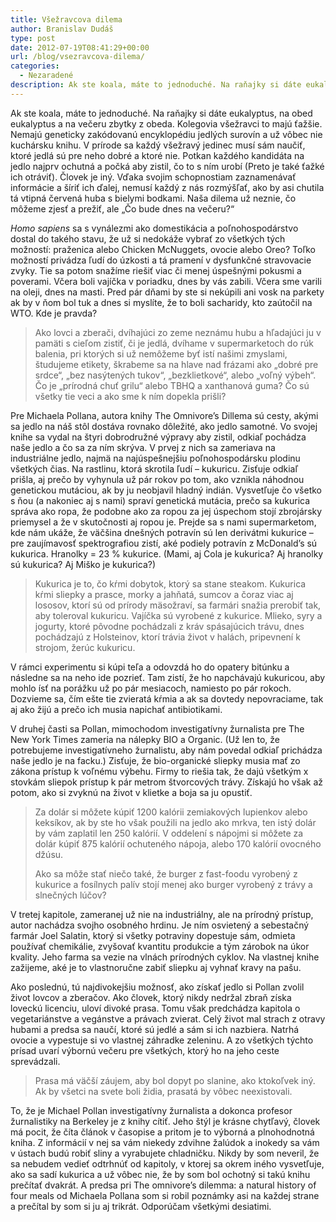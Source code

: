 ```yaml
---
title: Všežravcova dilema
author: Branislav Dudáš
type: post
date: 2012-07-19T08:41:29+00:00
url: /blog/vsezravcova-dilema/
categories:
  - Nezaradené
description: Ak ste koala, máte to jednoduché. Na raňajky si dáte eukalyptus, na obed eukalyptus a na večeru zbytky z obeda. Kolegovia všežravci to majú ťažšie. Nemajú geneticky zakódovanú encyklopédiu jedlých surovín a už vôbec nie kuchársku knihu.
---
```

Ak ste koala, máte to jednoduché. Na raňajky si dáte eukalyptus, na obed eukalyptus a na večeru zbytky z obeda. Kolegovia všežravci to majú ťažšie. Nemajú geneticky zakódovanú encyklopédiu jedlých surovín a už vôbec nie kuchársku knihu. V prírode sa každý všežravý jedinec musí sám naučiť, ktoré jedlá sú pre neho dobré a ktoré nie. Potkan každého kandidáta na jedlo najprv ochutná a počká aby zistil, čo to s ním urobí (Preto je také ťažké ich otráviť). Človek je iný. Vďaka svojim schopnostiam zaznamenávať informácie a šíriť ich ďalej, nemusí každý z nás rozmýšľať, ako by asi chutila tá vtipná červená huba s bielymi bodkami. Naša dilema už neznie, čo môžeme zjesť a prežiť, ale &#8222;Čo bude dnes na večeru?&#8220;

_Homo sapiens_ sa s vynálezmi ako domestikácia a poľnohospodárstvo dostal do takého stavu, že už si nedokáže vybrať zo všetkých tých možností: praženica alebo Chicken McNuggets, ovocie alebo Oreo? Toľko možností privádza ľudí do úzkosti a tá pramení v dysfunkčné stravovacie zvyky. Tie sa potom snažíme riešiť viac či menej úspešnými pokusmi a poverami. Včera boli vajíčka v poriadku, dnes by vás zabili. Včera sme varili na oleji, dnes na masti. Pred pár dňami by ste si nekúpili ani vosk na parkety ak by v ňom bol tuk a dnes si myslíte, že to boli sacharidy, kto zaútočil na WTO. Kde je pravda?

> Ako lovci a zberači, dvíhajúci zo zeme neznámu hubu a hľadajúci ju v pamäti s cieľom zistiť, či je jedlá, dvíhame v supermarketoch do rúk balenia, pri ktorých si už nemôžeme byť istí našimi zmyslami, študujeme etikety, škrabeme sa na hlave nad frázami ako &#8222;dobré pre srdce&#8220;, &#8222;bez nasýtených tukov&#8220;, &#8222;bezklietkové&#8220;, alebo &#8222;voľný výbeh&#8220;. Čo je &#8222;prírodná chuť grilu&#8220; alebo TBHQ a xanthanová guma? Čo sú všetky tie veci a ako sme k ním dopekla prišli?

Pre Michaela Pollana, autora knihy The Omnivore&#8217;s Dillema sú cesty, akými sa jedlo na náš stôl dostáva rovnako dôležité, ako jedlo samotné. Vo svojej knihe sa vydal na štyri dobrodružné výpravy aby zistil, odkiaľ pochádza naše jedlo a čo sa za ním skrýva. V prvej z nich sa zameriava na industriálne jedlo, najmä na najúspešnejšiu poľnohospodársku plodinu všetkých čias. Na rastlinu, ktorá skrotila ľudí &#8211; kukuricu. Zisťuje odkiaľ prišla, aj prečo by vyhynula už pár rokov po tom, ako vznikla náhodnou genetickou mutáciou, ak by ju neobjavil hladný indián. Vysvetľuje čo všetko s ňou (a nakoniec aj s nami) spraví genetická mutácia, prečo sa kukurica správa ako ropa, že podobne ako za ropou za jej úspechom stojí zbrojársky priemysel a že v skutočnosti aj ropou je. Prejde sa s nami supermarketom, kde nám ukáže, že väčšina dnešných potravín sú len derivátmi kukurice &#8211; pre zaujímavosť spektrografiou zistí, aké podiely potravín z McDonald&#8217;s sú kukurica. Hranolky = 23 % kukurice. (Mami, aj Cola je kukurica? Aj hranolky sú kukurica? Aj Miško je kukurica?)

> Kukurica je to, čo kŕmi dobytok, ktorý sa stane steakom. Kukurica kŕmi sliepky a prasce, morky a jahňatá, sumcov a čoraz viac aj lososov, ktorí sú od prírody mäsožraví, sa farmári snažia prerobiť tak, aby toleroval kukuricu. Vajíčka sú vyrobené z kukurice. Mlieko, syry a jogurty, ktoré pôvodne pochádzali z kráv spásajúcich trávu, dnes pochádzajú z Holsteinov, ktorí trávia život v halách, pripevnení k strojom, žerúc kukuricu.

V rámci experimentu si kúpi teľa a odovzdá ho do opatery bitúnku a následne sa na neho ide pozrieť. Tam zistí, že ho napchávajú kukuricou, aby mohlo ísť na porážku už po pár mesiacoch, namiesto po pár rokoch. Dozvieme sa, čím ešte tie zvieratá kŕmia a ak sa dovtedy nepovraciame, tak aj ako žijú a prečo ich musia napichať antibiotikami.

V druhej časti sa Pollan, mimochodom investigatívny žurnalista pre The New York Times zameria na nálepky BIO a Organic. (Už len to, že potrebujeme investigatívneho žurnalistu, aby nám povedal odkiaľ prichádza naše jedlo je na facku.) Zisťuje, že bio-organické sliepky musia mať zo zákona prístup k voľnému výbehu. Firmy to riešia tak, že dajú všetkým x stovkám sliepok prístup k pár metrom štvorcových trávy. Získajú ho však až potom, ako si zvyknú na život v klietke a boja sa ju opustiť.

> Za dolár si môžete kúpiť 1200 kalórii zemiakových lupienkov alebo keksíkov, ak by ste ho však použili na jedlo ako mrkva, ten istý dolár by vám zaplatil len 250 kalórií. V oddelení s nápojmi si môžete za dolár kúpiť 875 kalórií ochuteného nápoja, alebo 170 kalórií ovocného džúsu.
> 
> Ako sa môže stať niečo také, že burger z fast-foodu vyrobený z kukurice a fosílnych palív stojí menej ako burger vyrobený z trávy a slnečných lúčov?

V tretej kapitole, zameranej už nie na industriálny, ale na prírodný prístup, autor nachádza svojho osobného hrdinu. Je ním osvietený a sebestačný farmár Joel Salatin, ktorý si všetky potraviny dopestuje sám, odmieta používať chemikálie, zvyšovať kvantitu produkcie a tým zárobok na úkor kvality. Jeho farma sa vezie na vlnách prírodných cyklov. Na vlastnej knihe zažijeme, aké je to vlastnoručne zabiť sliepku aj vyhnať kravy na pašu.

Ako poslednú, tú najdivokejšiu možnosť, ako získať jedlo si Pollan zvolil život lovcov a zberačov. Ako človek, ktorý nikdy nedržal zbraň získa loveckú licenciu, uloví divoké prasa. Tomu však predchádza kapitola o vegetariánstve a vegánstve a právach zvierat. Celý život mal strach z otravy hubami a predsa sa naučí, ktoré sú jedlé a sám si ich nazbiera. Natrhá ovocie a vypestuje si vo vlastnej záhradke zeleninu. A zo všetkých týchto prísad uvarí výbornú večeru pre všetkých, ktorý ho na jeho ceste sprevádzali.

> Prasa má väčší záujem, aby bol dopyt po slanine, ako ktokoľvek iný. Ak by všetci na svete boli židia, prasatá by vôbec neexistovali.

To, že je Michael Pollan investigatívny žurnalista a dokonca profesor žurnalistiky na Berkeley je z knihy cítiť. Jeho štýl je krásne chytľavý, človek má pocit, že číta článok v časopise a pritom je to výborná a plnohodnotná kniha. Z informácií v nej sa vám niekedy zdvihne žalúdok a inokedy sa vám v ústach budú robiť sliny a vyrabujete chladničku. Nikdy by som neveril, že sa nebudem vedieť odtrhnúť od kapitoly, v ktorej sa okrem iného vysvetľuje, ako sa sadí kukurica a už vôbec nie, že by som bol ochotný si takú knihu prečítať dvakrát. A predsa pri The omnivore&#8217;s dilemma: a natural history of four meals od Michaela Pollana som si robil poznámky asi na každej strane a prečítal by som si ju aj trikrát. Odporúčam všetkými desiatimi.